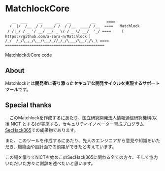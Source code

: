 # MatchlockCore
```
   __  ___     __      __   __         __     ====
  /  |/  /__ _/ /_____/ /  / /__  ____/ /__  ====   Matchlock
 / /|_/ / _ '/ __/ __/ _ \/ / _ \/ __/  '_/ ====	〔 https://github.com/a-zara-n/Matchlock 〕
/_/  /_/\_,_/\__/\__/_//_/_/\___/\__/_/\_\ ====
=============================================
```
MatchlockのCore code
## About
Matchlockとは**開発者に寄り添ったセキュアな開発サイクルを実現するサポートツール**です。

## Special thanks
　このMatchlockを作成するにあたり、国立研究開発法人情報通信研究機構(以後 NICT とする)が実施する，セキュリティイノベーター育成プログラム[SecHack365](https://sechack365.nict.go.jp/)での成果物であります。
 
  また、このツールを作成するにあたり、先人のエンジニアから意見や知識をいただき、機能面や設計面での飛躍ができたと考えています。
  
  この場を借りてNICTを始めこのSecHack365に関わる全ての方々、そして協力いただいた方々に謝辞を述べたいと思います。
